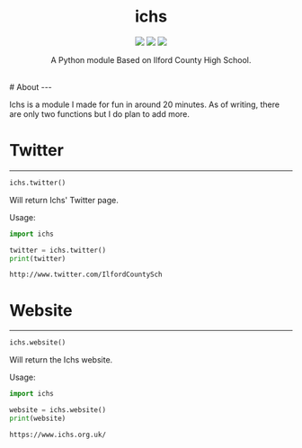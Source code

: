<div>
  <h1 align='center'>
    ichs
  </h1>
</div>
<div>
  <p align='center'>
    <img src=https://img.shields.io/pypi/dm/ichs?color=success&label=PyPi%20Downloads&style=flat-square>
    <img src=https://img.shields.io/badge/Stable_Version-0.0.2-informational>
    <img src=https://img.shields.io/badge/Development_Version-0.0.4-informational>
  </p>
  <p align='center'>
    A Python module Based on Ilford County High School.
  </p>
</div>
<br>
# About
---

Ichs is a module I made for fun in around 20 minutes. As of writing, there are only two functions but I do plan to add more.

# Twitter
---
```py
ichs.twitter()
```
Will return Ichs' Twitter page.

Usage:
```py
import ichs

twitter = ichs.twitter()
print(twitter)
```
```
http://www.twitter.com/IlfordCountySch
```
# Website
---
```py
ichs.website()
```
Will return the Ichs website.

Usage:
```py
import ichs

website = ichs.website()
print(website)
```
```
https://www.ichs.org.uk/
```